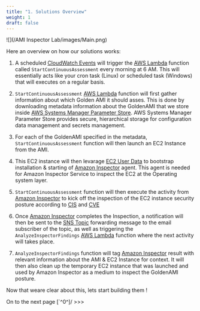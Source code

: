 ```yaml
---
title: "1. Solutions Overview"
weight: 1
draft: false
---
```


![](/AMI Inspector Lab/images/Main.png)

Here an overview on how our solutions works:

1.  A scheduled [CloudWatch Events](https://docs.aws.amazon.com/AmazonCloudWatch/latest/events/WhatIsCloudWatchEvents.html) will trigger the [AWS Lambda](http://aws.amazon.com/lambda/) function called `StartContinuousAssessment` every morning at 6 AM. This will essentially acts like your cron task (Linux) or scheduled task (Windows) that will executes on a regular basis.

2.  `StartContinuousAssessment` [AWS Lambda](http://aws.amazon.com/lambda/) function will first gather information about which Golden AMI it should asses. This is done by downloading metadata information about the GoldenAMI that we store inside [AWS Systems Manager Parameter Store](https://docs.aws.amazon.com/systems-manager/latest/userguide/systems-manager-parameter-store.html). AWS Systems Manager Parameter Store provides secure, hierarchical storage for configuration data management and secrets management. 

3.  For each of the GoldenAMI specified in the metadata, `StartContinuousAssessment` function will then launch an EC2 Instance from the AMI.

4.  This EC2 instance will then levarage [EC2 User Data](https://docs.aws.amazon.com/AWSEC2/latest/UserGuide/user-data.html) to bootstrap installation & starting of [Amazon Inspector](https://aws.amazon.com/inspector/) agent. This agent is needed for Amazon Inspector Service to inspect the EC2 at the Operating system layer.

5.  `StartContinuousAssessment` function will then execute the activity from [Amazon Inspector](https://aws.amazon.com/inspector/) to kick off the inspection of the EC2 instance security posture according to [CIS](https://docs.aws.amazon.com/inspector/latest/userguide/inspector_cis.html) and [CVE](https://docs.aws.amazon.com/inspector/latest/userguide/inspector_cves.html)
        
6.  Once [Amazon Inspector](https://aws.amazon.com/inspector/) completes the Inspection, a notification will then be sent to the [SNS Topic](https://docs.aws.amazon.com/sns/latest/dg/welcome.html) forwarding message to the email subscriber of the topic, as well as triggering the `AnalyzeInspectorFindings` [AWS Lambda](http://aws.amazon.com/lambda/) function where the next activity will takes place.

7. `AnalyzeInspectorFindings` function will tag [Amazon Inspector](https://aws.amazon.com/inspector/) result with relevant information about the AMI & EC2 Instance for context. It will then also clean up the temporary EC2 instance that was launched and used by Amazon Inspector as a medium to inspect the GoldenAMI posture.

Now that weare clear about this, lets start building them !
 
On to the next page [`^0^]/ >>>